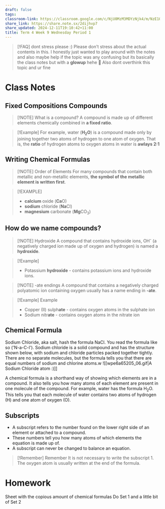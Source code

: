 ```yaml
---
draft: false
tags:
classroom-link: https://classroom.google.com/c/NjU0MzM3MDYzNjk4/m/NzE1OTI5NzcwNjM5/details
share_link: https://share.note.sx/2dijhvp7
share_updated: 2024-12-11T19:10:42+11:00
title: Term 4 Week 9 Wednesday Period 1
---
```

> [!FAQ] dont stress please :)
> Please don't stress about the actual contents in this. I honestly just wanted to play around with the notes and also maybe help if the topic was any confusing but its basically the class notes but with a **glowup** hehe 🤣
> Also dont overthink this topic and ur fine
# Class Notes
## Fixed Compositions Compounds

> [!NOTE] What is a compound?
> A compound is made up of different elements chemically combined in **a fixed ratio**.

> [!Example]
> For example, water (**H<sub>2</sub>O**) is a compound made only by joining together two atoms of hydrogen to one atom of oxygen. 
> That is, the **ratio** of hydrogen atoms to oxygen atoms in water is **awlays 2:1**

## Writing Chemical Formulas

> [!NOTE] Order of Elements
For many compounds that contain both metallic and non-metallic elements, **the symbol of the metallic element is written first**.

> [!EXAMPLE]
> - **calcium** oxide (**Ca**O)
> - **sodium** chloride (**Na**Cl)
> - **magnesium** carbonate (**Mg**CO<sub>3</sub>)

## How do we name compounds?

> [!NOTE] Hydroxide
> A compound that contains hydroxide ions, OH<sup>-</sup> (a negatively charged ion made up of oxygen and hydrogen) is named a **hydroxide**.

> [!Example]
> - Potassium **hydroxide** - contains potassium ions and hydroxide ions.
 
> [!NOTE] -ate endings
> A compound that contains a negatively charged polyatomic ion containing oxygen usually has a name ending in **-ate**.

> [!Example] Example
> - Copper (II) sulph**ate** - contains oxygen atoms in the sulphate ion
> - Sodium nitr**ate** - contains oxygen atoms in the nitrate ion
## Chemical Formula
Sodium Chloride, aka salt, hash the formula NaCl. You read the formula like so ('N-a-C-l'). Sodium chloride is a solid compound and has the structure shown below, with sodium and chloride particles packed together tightly. There are no separate molecules, but the formula tells you that there are equal numbers of sodium and chlorine atoms.w
![[wpe6a65205_06.gif|A Sodium Chloride atom :)]]

A chemical formula is a shorthand way of showing which elements are in a compound. It also tells you how many atoms of each element are present in one molecule of the compound. For example, water has the formula H<sub>2</sub>O. This tells you that each molecule of water contains two atoms of hydrogen (H) and one atom of oxygen (O).

## Subscripts
- A subscript refers to the number found on the lower right side of an element or attached to a compound.
- These numbers tell you how many atoms of which elements the equation is made up of.
- A subscript can never be changed to balance an equation.

> [!Remember] Remember
> It is not necessary to write the subscript 1.
> The oxygen atom is usually written at the end of the formula.

# Homework
Sheet with the copious amount of chemical formulas
Do Set 1 and a little bit of Set 2



